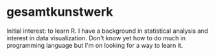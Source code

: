 # gesamtkunstwerk

Initial interest: to learn R. I have a background in statistical analysis and interest in data visualization. Don't know yet how to do much in programming language but I'm on looking for a way to learn it.
